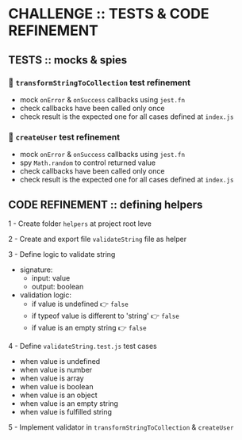 # CHALLENGE :: TESTS & CODE REFINEMENT

## TESTS :: mocks & spies

### 🧪 `transformStringToCollection` test refinement

- mock `onError` & `onSuccess` callbacks using `jest.fn`
- check callbacks have been called only once
- check result is the expected one for all cases defined at `index.js`

### 🧪 `createUser` test refinement

- mock `onError` & `onSuccess` callbacks using `jest.fn`
- spy `Math.random` to control returned value
- check callbacks have been called only once
- check result is the expected one for all cases defined at `index.js`

## CODE REFINEMENT :: defining helpers

1 - Create folder `helpers` at project root leve

2 - Create and export file `validateString` file as helper

3 - Define logic to validate string

- signature:
  - input: value
  - output: boolean
- validation logic:
  - if value is undefined 👉 `false`
  - if typeof value is different to 'string' 👉 `false`
  - if value is an empty string 👉 `false`

4 - Define `validateString.test.js` test cases

- when value is undefined
- when value is number
- when value is array
- when value is boolean
- when value is an object
- when value is an empty string
- when value is fulfilled string

5 - Implement validator in `transformStringToCollection` & `createUser`